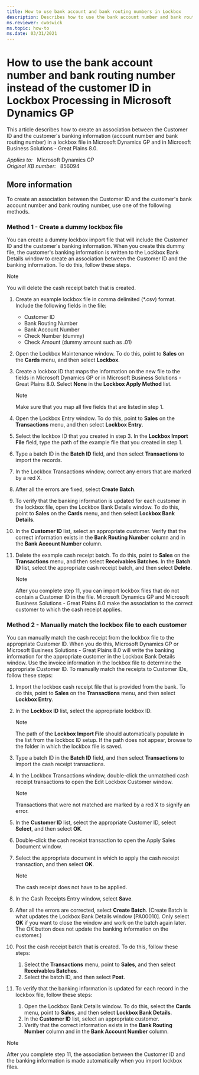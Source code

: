 ```yaml
---
title: How to use bank account and bank routing numbers in Lockbox
description: Describes how to use the bank account number and bank routing number instead of the customer ID in Lockbox Processing in Microsoft Dynamics GP.
ms.reviewer: cwaswick
ms.topic: how-to
ms.date: 03/31/2021
---
```

# How to use the bank account number and bank routing number instead of the customer ID in Lockbox Processing in Microsoft Dynamics GP

This article describes how to create an association between the Customer ID and the customer's banking information (account number and bank routing number) in a lockbox file in Microsoft Dynamics GP and in Microsoft Business Solutions - Great Plains 8.0.

_Applies to:_ &nbsp; Microsoft Dynamics GP  
_Original KB number:_ &nbsp; 856094

## More information

To create an association between the Customer ID and the customer's bank account number and bank routing number, use one of the following methods.

### Method 1 - Create a dummy lockbox file

You can create a dummy lockbox import file that will include the Customer ID and the customer's banking information. When you create this dummy file, the customer's banking information is written to the Lockbox Bank Details window to create an association between the Customer ID and the banking information. To do this, follow these steps.

> [!NOTE]
> You will delete the cash receipt batch that is created.

1. Create an example lockbox file in comma delimited (*.csv) format. Include the following fields in the file:
   - Customer ID
   - Bank Routing Number
   - Bank Account Number
   - Check Number (dummy)
   - Check Amount (dummy amount such as .01)
2. Open the Lockbox Maintenance window. To do this, point to **Sales** on the **Cards** menu, and then select **Lockbox**.
3. Create a lockbox ID that maps the information on the new file to the fields in Microsoft Dynamics GP or in Microsoft Business Solutions - Great Plains 8.0. Select **None** in the **Lockbox Apply Method** list.

    > [!NOTE]
    > Make sure that you map all five fields that are listed in step 1.

4. Open the Lockbox Entry window. To do this, point to **Sales** on the **Transactions** menu, and then select **Lockbox Entry**.
5. Select the lockbox ID that you created in step 3. In the **Lockbox Import File** field, type the path of the example file that you created in step 1.
6. Type a batch ID in the **Batch ID** field, and then select **Transactions** to import the records.
7. In the Lockbox Transactions window, correct any errors that are marked by a red X.
8. After all the errors are fixed, select **Create Batch**.
9. To verify that the banking information is updated for each customer in the lockbox file, open the Lockbox Bank Details window. To do this, point to **Sales** on the **Cards** menu, and then select **Lockbox Bank Details**.
10. In the **Customer ID** list, select an appropriate customer. Verify that the correct information exists in the **Bank Routing Number** column and in the **Bank Account Number** column.
11. Delete the example cash receipt batch. To do this, point to **Sales** on the **Transactions** menu, and then select **Receivables Batches**. In the **Batch ID** list, select the appropriate cash receipt batch, and then select **Delete**.

    > [!NOTE]
    > After you complete step 11, you can import lockbox files that do not contain a Customer ID in the file. Microsoft Dynamics GP and Microsoft Business Solutions - Great Plains 8.0 make the association to the correct customer to which the cash receipt applies.

### Method 2 - Manually match the lockbox file to each customer

You can manually match the cash receipt from the lockbox file to the appropriate Customer ID. When you do this, Microsoft Dynamics GP or Microsoft Business Solutions - Great Plains 8.0 will write the banking information for the appropriate customer in the Lockbox Bank Details window. Use the invoice information in the lockbox file to determine the appropriate Customer ID. To manually match the receipts to Customer IDs, follow these steps:

1. Import the lockbox cash receipt file that is provided from the bank. To do this, point to **Sales** on the **Transactions** menu, and then select **Lockbox Entry**.
2. In the **Lockbox ID** list, select the appropriate lockbox ID.

    > [!NOTE]
    > The path of the **Lockbox Import File** should automatically populate in the list from the lockbox ID setup. If the path does not appear, browse to the folder in which the lockbox file is saved.

3. Type a batch ID in the **Batch ID** field, and then select **Transactions** to import the cash receipt transactions.
4. In the Lockbox Transactions window, double-click the unmatched cash receipt transactions to open the Edit Lockbox Customer window.

    > [!NOTE]
    > Transactions that were not matched are marked by a red X to signify an error.

5. In the **Customer ID** list, select the appropriate Customer ID, select **Select**, and then select **OK**.
6. Double-click the cash receipt transaction to open the Apply Sales Document window.
7. Select the appropriate document in which to apply the cash receipt transaction, and then select **OK**.

    > [!NOTE]
    > The cash receipt does not have to be applied.

8. In the Cash Receipts Entry window, select **Save**.

9. After all the errors are corrected, select **Create Batch**. (Create Batch is what updates the Lockbox Bank Details window [PA00010]. Only select **OK** if you want to close the window and work on the batch again later. The OK button does not update the banking information on the customer.)

10. Post the cash receipt batch that is created. To do this, follow these steps:

    1. Select the **Transactions** menu, point to **Sales**, and then select **Receivables Batches**.
    2. Select the batch ID, and then select **Post**.

11. To verify that the banking information is updated for each record in the lockbox file, follow these steps:

    1. Open the Lockbox Bank Details window. To do this, select the **Cards** menu, point to **Sales**, and then select **Lockbox Bank Details**.
    2. In the **Customer ID** list, select an appropriate customer.
    3. Verify that the correct information exists in the **Bank Routing Number** column and in the **Bank Account Number** column.

> [!NOTE]
> After you complete step 11, the association between the Customer ID and the banking information is made automatically when you import lockbox files.

